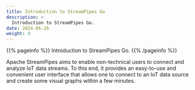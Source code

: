 ```yaml
---
title: Introduction to StreamPipes Go
description: >
  Introduction to StreamPipes Go.
date: 2024-06-26
weight: 4
---
```


{{% pageinfo %}}
Introduction to StreamPipes Go.
{{% /pageinfo %}}

Apache StreamPipes aims to enable non-technical users to connect and analyze IoT data streams. To this end, it provides an easy-to-use and convenient user interface that allows one to connect to an IoT data source and create some visual graphs within a few minutes.
